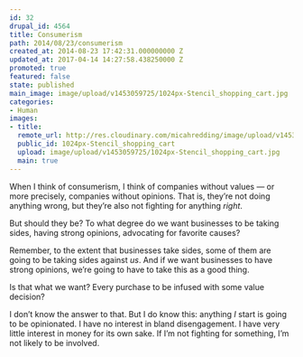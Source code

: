 ```yaml
---
id: 32
drupal_id: 4564
title: Consumerism
path: 2014/08/23/consumerism
created_at: 2014-08-23 17:42:31.000000000 Z
updated_at: 2017-04-14 14:27:58.438250000 Z
promoted: true
featured: false
state: published
main_image: image/upload/v1453059725/1024px-Stencil_shopping_cart.jpg
categories:
- Human
images:
- title: 
  remote_url: http://res.cloudinary.com/micahredding/image/upload/v1453059725/1024px-Stencil_shopping_cart.jpg
  public_id: 1024px-Stencil_shopping_cart
  upload: image/upload/v1453059725/1024px-Stencil_shopping_cart.jpg
  main: true
---
```

When I think of consumerism, I think of companies without values — or more precisely, companies without opinions. That is, they’re not doing anything wrong, but they’re also not fighting for anything *right*.

But should they be? To what degree do we want businesses to be taking sides, having strong opinions, advocating for favorite causes?

Remember, to the extent that businesses take sides, some of them are going to be taking sides against *us*. And if we want businesses to have strong opinions, we’re going to have to take this as a good thing.

Is that what we want? Every purchase to be infused with some value decision?

I don’t know the answer to that. But I do know this: anything *I* start is going to be opinionated. I have no interest in bland disengagement. I have very little interest in money for its own sake. If I’m not fighting for something, I’m not likely to be involved.

